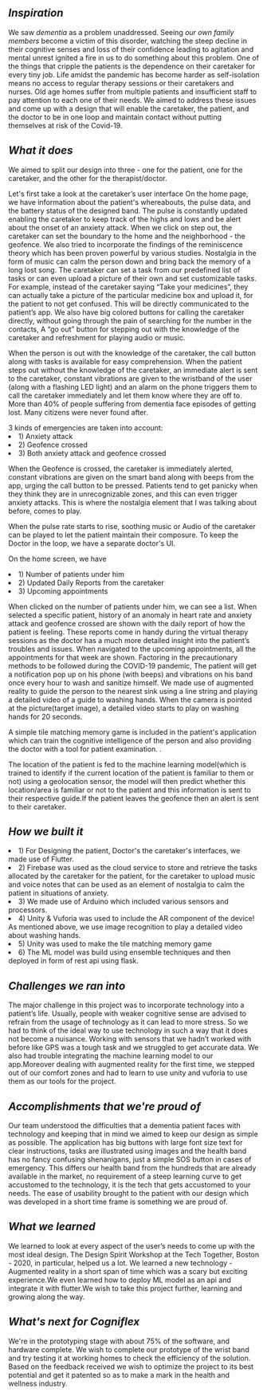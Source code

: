 
## *Inspiration*

We saw *dementia* as a problem unaddressed. Seeing *our own family members* become a victim of this disorder, watching the steep decline in their cognitive senses and loss of their confidence leading to agitation and mental unrest ignited a fire in us to do something about this problem. One of the things that cripple the patients is the dependence on their caretaker for every tiny job. Life amidst the pandemic has become harder as self-isolation means no access to regular therapy sessions or their caretakers and nurses. Old age homes suffer from multiple patients and insufficient staff to pay attention to each one of their needs. We aimed to address these issues and come up with a design that will enable the caretaker, the patient, and the doctor to be in one loop and maintain contact without putting themselves at risk of the Covid-19.

## *What it does*

<p>We aimed to split our design into three - one for the patient, one for the caretaker, and the other for the therapist/doctor.</p>
<p>Let's first take a look at the caretaker’s user interface On the home page, we have information about the patient's whereabouts, the pulse data, and the battery status of the designed band. The pulse is constantly updated enabling the caretaker to keep track of the highs and lows and be alert about the onset of an anxiety attack. When we click on step out, the caretaker can set the boundary to the home and the neighborhood - the geofence. We also tried to incorporate the findings of the reminiscence theory which has been proven powerful by various studies. Nostalgia in the form of music can calm the person down and bring back the memory of a long lost song. The caretaker can set a task from our predefined list of tasks or can even upload a picture of their own and set customizable tasks. For example, instead of the caretaker saying “Take your medicines”, they can actually take a picture of the particular medicine box and upload it, for the patient to not get confused. This will be directly communicated to the patient’s app. We also have big colored buttons for calling the caretaker directly, without going through the pain of searching for the number in the contacts, A “go out” button for stepping out with the knowledge of the caretaker and refreshment for playing audio or music.</p>
<p>When the person is out with the knowledge of the caretaker, the call button along with tasks is available for easy comprehension. When the patient steps out without the knowledge of the caretaker, an immediate alert is sent to the caretaker, constant vibrations are given to the wristband of the user (along with a flashing LED light) and an alarm on the phone triggers them to call the caretaker immediately and let them know where they are off to. More than 40% of people suffering from dementia face episodes of getting lost. Many citizens were never found after.</p>
3 kinds of emergencies are taken into account: 
<li>1) Anxiety attack</li>
 <li>2) Geofence crossed </li>
 <li> 3) Both anxiety attack and geofence crossed </li>
 <p> When the Geofence is crossed, the caretaker is immediately alerted, constant vibrations are given on the smart band along with beeps from the app, urging the call button to be pressed. Patients tend to get panicky when they think they are in unrecognizable zones, and this can even trigger anxiety attacks. This is where the nostalgia element that I was talking about before, comes to play.</p>
 <p>When the pulse rate starts to rise, soothing music or Audio of the caretaker can be played to let the patient maintain their composure. To keep the Doctor in the loop, we have a separate doctor's UI.</p>
 <p>On the home screen, we have
 <li> 1) Number of patients under him </li>
  <li>2) Updated Daily Reports from the caretaker</li>
 <li> 3) Upcoming appointments</li></p>
 <p>When clicked on the number of patients under him, we can see a list. When selected a specific patient, history of an anomaly in heart rate and anxiety attack and geofence crossed are shown with the daily report of how the patient is feeling. These reports come in handy during the virtual therapy sessions as the doctor has a much more detailed insight into the patient’s troubles and issues. When navigated to the upcoming appointments, all the appointments for that week are shown. Factoring in the precautionary methods to be followed during the COVID-19 pandemic, The patient will get a notification pop up on his phone (with beeps) and vibrations on his band once every hour to wash and sanitize himself. We made use of augmented reality to guide the person to the nearest sink using a line string and playing a detailed video of a guide to washing hands. When the camera is pointed at the picture(target image), a detailed video starts to play on washing hands for 20 seconds.</p>
 <p>A simple tile matching memory game is included in the patient's application which can train the cognitive intelligence of the person and also providing the doctor with a tool for patient examination. .</p>
<p>The location of the patient is fed to the machine learning model(which is trained to identify if the current location of the patient is familiar to them or not) using a geolocation sensor, the model will then predict whether this location/area is familiar or not to the patient and this information is sent to their respective guide.If the patient leaves the geofence then an alert is sent to their caretaker.</p>

## *How we built it*

 <li>1) For Designing the patient, Doctor's the caretaker's interfaces, we made use of Flutter. </li> 
  <li>2) Firebase was used as the cloud service to store and retrieve the tasks allocated by the caretaker for the patient, for the caretaker to upload music and voice notes that can be used as an element of nostalgia to calm the patient in situations of anxiety. </li>
  <li>3) We made use of Arduino which included various sensors and processors.  </li>
  <li>4) Unity & Vuforia was used to include the AR component of the device! As mentioned above, we use image recognition to play a detailed video about washing hands. </li>
  <li>5) Unity was used to make the tile matching memory game </li>
  <li>6) The ML model was build using ensemble techniques and then deployed in form of rest api using flask.</li>

## *Challenges we ran into*

The major challenge in this project was to incorporate technology into a patient’s life. Usually, people with weaker cognitive sense are advised to refrain from the usage of technology as it can lead to more stress. So we had to think of the ideal way to use technology in such a way that it does not become a nuisance. Working with sensors that we hadn’t worked with before like GPS was a tough task and we struggled to get accurate data. We also had trouble integrating the machine learning model to our app.Moreover dealing with augmented reality for the first time, we stepped out of our comfort zones and had to learn to use unity and vuforia to use them as our tools for the project.

## *Accomplishments that we're proud of*

Our team understood the difficulties that a dementia patient faces with technology and keeping that in mind we aimed to keep our design as simple as possible. The application has big buttons with large font size text for clear instructions, tasks are illustrated using images and the health band has no fancy confusing shenanigans, just a simple SOS button in cases of emergency. This differs our health band from the hundreds that are already available in the market, no requirement of a steep learning curve to get accustomed to the technology, it is the tech that gets accustomed to your needs. The ease of usability brought to the patient with our design which was developed in a short time frame is something we are proud of.

## *What we learned*

We learned to look at every aspect of the user’s needs to come up with the most ideal design. The Design Spirit Workshop at the Tech Together, Boston - 2020, in particular, helped us a lot. We learned a new technology - Augmented reality in a short span of time which was a scary but exciting experience.We even learned how to deploy ML model as an api and integrate it with flutter.We wish to take this project further, learning and growing along the way.

## *What's next for Cogniflex*

We're in the prototyping stage with about 75% of the software, and hardware complete. We wish to complete our prototype of the wrist band and try testing it at working homes to check the efficiency of the solution. Based on the feedback received we wish to optimize the project to its best potential and get it patented so as to make a mark in the health and wellness industry.

